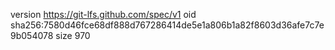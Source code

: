 version https://git-lfs.github.com/spec/v1
oid sha256:7580d46fce68df888d767286414de5e1a806b1a82f8603d36afe7c7e9b054078
size 970
